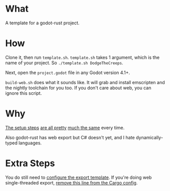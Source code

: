 # What

A template for a godot-rust project.

# How

Clone it, then run `template.sh`. `template.sh` takes 1 argument, which is the name of your project. So `./template.sh DodgeTheCreeps`.

Next, open the `project.godot` file in any Godot version 4.1+.

`build-web.sh` does what it sounds like. It will grab and install emscripten and the nightly toolchain for you too. If you don't care about web, you can ignore this script.

# Why

[The setup steps](https://godot-rust.github.io/book/intro/setup.html) [are all pretty](https://godot-rust.github.io/book/intro/hello-world.html) [much the same](https://godot-rust.github.io/book/toolchain/export-web.html) every time.

Also godot-rust has web export but C# doesn't yet, and I hate dynamically-typed languages.

# Extra Steps

You do still need to [configure the export template](https://godot-rust.github.io/book/toolchain/export-web.html#godot-editor-setup). If you're doing web single-threaded export, [remove this line from the Cargo config](/rust/.cargo/config.toml#L4C1-L4C32).
